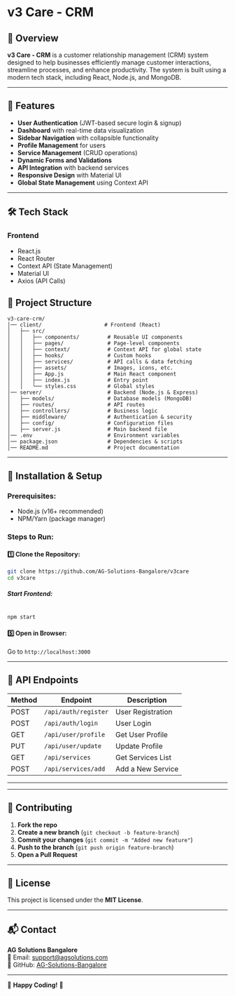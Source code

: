 # v3 Care - CRM

## 📌 Overview

**v3 Care - CRM** is a customer relationship management (CRM) system designed to help businesses efficiently manage customer interactions, streamline processes, and enhance productivity. The system is built using a modern tech stack, including React, Node.js, and MongoDB.

---

## 🚀 Features

- **User Authentication** (JWT-based secure login & signup)
- **Dashboard** with real-time data visualization
- **Sidebar Navigation** with collapsible functionality
- **Profile Management** for users
- **Service Management** (CRUD operations)
- **Dynamic Forms and Validations**
- **API Integration** with backend services
- **Responsive Design** with Material UI
- **Global State Management** using Context API

---

## 🛠️ Tech Stack

### **Frontend**

- React.js
- React Router
- Context API (State Management)
- Material UI
- Axios (API Calls)

## 📂 Project Structure

```
v3-care-crm/
│── client/                    # Frontend (React)
│   ├── src/
│   │   ├── components/         # Reusable UI components
│   │   ├── pages/              # Page-level components
│   │   ├── context/            # Context API for global state
│   │   ├── hooks/              # Custom hooks
│   │   ├── services/           # API calls & data fetching
│   │   ├── assets/             # Images, icons, etc.
│   │   ├── App.js              # Main React component
│   │   ├── index.js            # Entry point
│   │   └── styles.css          # Global styles
│── server/                     # Backend (Node.js & Express)
│   ├── models/                 # Database models (MongoDB)
│   ├── routes/                 # API routes
│   ├── controllers/            # Business logic
│   ├── middleware/             # Authentication & security
│   ├── config/                 # Configuration files
│   ├── server.js               # Main backend file
│── .env                        # Environment variables
│── package.json                # Dependencies & scripts
│── README.md                   # Project documentation
```

---

## 🔧 Installation & Setup

### **Prerequisites:**

- Node.js (v16+ recommended)
- NPM/Yarn (package manager)

### **Steps to Run:**

#### 1️⃣ Clone the Repository:

```sh
git clone https://github.com/AG-Solutions-Bangalore/v3care
cd v3care
```

##### Start Frontend:

```sh

npm start
```

#### 5️⃣ Open in Browser:

Go to `http://localhost:3000`

---

## 🎯 API Endpoints

| Method | Endpoint             | Description       |
| ------ | -------------------- | ----------------- |
| POST   | `/api/auth/register` | User Registration |
| POST   | `/api/auth/login`    | User Login        |
| GET    | `/api/user/profile`  | Get User Profile  |
| PUT    | `/api/user/update`   | Update Profile    |
| GET    | `/api/services`      | Get Services List |
| POST   | `/api/services/add`  | Add a New Service |

---

---

## 🤝 Contributing

1. **Fork the repo**
2. **Create a new branch** (`git checkout -b feature-branch`)
3. **Commit your changes** (`git commit -m "Added new feature"`)
4. **Push to the branch** (`git push origin feature-branch`)
5. **Open a Pull Request**

---

## 📜 License

This project is licensed under the **MIT License**.

---

## 📬 Contact

**AG Solutions Bangalore**  
📧 Email: support@agsolutions.com  
🔗 GitHub: [AG-Solutions-Bangalore](https://github.com/AG-Solutions-Bangalore)

---

🚀 **Happy Coding!** 🎯
